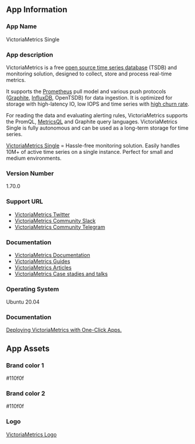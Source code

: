 ## App Information

### App Name
VictoriaMetrics Single

### App description

VictoriaMetrics is a free [open source time series database](https://en.wikipedia.org/wiki/Time_series_database) (TSDB) and monitoring solution, designed to collect, store and process real-time metrics. 

It supports the [Prometheus](https://en.wikipedia.org/wiki/Prometheus_(software)) pull model and various push protocols ([Graphite](https://en.wikipedia.org/wiki/Graphite_(software)), [InfluxDB](https://en.wikipedia.org/wiki/InfluxDB), OpenTSDB) for data ingestion. It is optimized for storage with high-latency IO, low IOPS and time series with [high churn rate](https://docs.victoriametrics.com/FAQ.html#what-is-high-churn-rate). 

For reading the data and evaluating alerting rules, VictoriaMetrics supports the PromQL, [MetricsQL](https://docs.victoriametrics.com/MetricsQL.html) and Graphite query languages. VictoriaMetrics Single is fully autonomous and can be used as a long-term storage for time series.

[VictoriaMetrics Single](https://docs.victoriametrics.com/Single-server-VictoriaMetrics.html) = Hassle-free monitoring solution. Easily handles 10M+ of active time series on a single instance. Perfect for small and medium environments.

### Version Number
1.70.0

### Support URL
* [VictoriaMetrics Twitter](https://twitter.com/MetricsVictoria)
* [VictoriaMetrics Community Slack](https://slack.victoriametrics.com)
* [VictoriaMetrics Community Telegram](https://t.me/VictoriaMetrics_en)

### Documentation
* [VictoriaMetrics Documentation](https://docs.victoriametrics.com)
* [VictoriaMetrics Guides](https://docs.victoriametrics.com/guides)
* [VictoriaMetrics Articles](https://docs.victoriametrics.com/Articles.html)
* [VictoriaMetrics Case stadies and talks](https://docs.victoriametrics.com/CaseStudies.html)

### Operating System
Ubuntu 20.04

### Documentation
[Deploying VictoriaMetrics with One-Click Apps.](deploying-one-click-apps.md)

## App Assets

### Brand color 1
#110f0f

### Brand color 2
#110f0f

### Logo
[VictoriaMetrics Logo](assets/VictoriaMetrics_logo.eps)